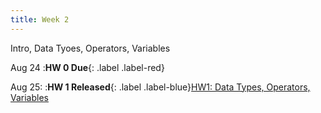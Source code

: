 ```yaml
---
title: Week 2
---
```


Intro, Data Tyoes, Operators, Variables

Aug 24
:**HW 0 Due**{: .label .label-red}

Aug 25:
:**HW 1 Released**{: .label .label-blue}[HW1: Data Types, Operators, Variables](https://edstem.org/us/courses/41263/lessons/72111/slides/384148)
